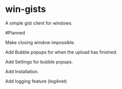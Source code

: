 win-gists
=========

A simple gist client for windows. 

#Planned

Make closing window impossible.

Add Bubble popups for when the upload has finished. 

Add Settings for bubble popups.

Add Installation. 

Add logging feature (log4net)
